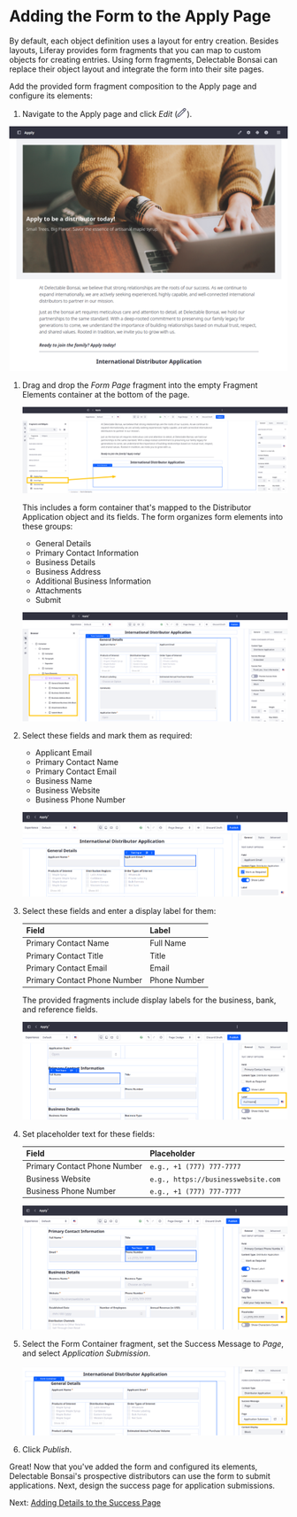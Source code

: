 # Adding the Form to the Apply Page

By default, each object definition uses a layout for entry creation. Besides layouts, Liferay provides form fragments that you can map to custom objects for creating entries. Using form fragments, Delectable Bonsai can replace their object layout and integrate the form into their site pages.

Add the provided form fragment composition to the Apply page and configure its elements:

1. Navigate to the Apply page and click *Edit* (![Edit Button](../../images/icon-edit.png)).

![Navigate to the Apply page.](./adding-the-form-to-the-apply-page/images/01.png)

1. Drag and drop the *Form Page* fragment into the empty Fragment Elements container at the bottom of the page.

   ![Drag and drop the Form Page fragment into the empty Fragment Elements container.](./adding-the-form-to-the-apply-page/images/02.png)

   This includes a form container that's mapped to the Distributor Application object and its fields. The form organizes form elements into these groups:

   * General Details
   * Primary Contact Information
   * Business Details
   * Business Address
   * Additional Business Information
   * Attachments
   * Submit

   ![The Form Page fragment includes seven containers with fragments already mapped to object fields.](./adding-the-form-to-the-apply-page/images/03.png)

1. Select these fields and mark them as required:

   * Applicant Email
   * Primary Contact Name
   * Primary Contact Email
   * Business Name
   * Business Website
   * Business Phone Number

   ![Mark fields as required.](./adding-the-form-to-the-apply-page/images/04.png)

1. Select these fields and enter a display label for them:

   | Field                            | Label                   |
   |:---------------------------------|:------------------------|
   | Primary Contact Name             | Full Name               |
   | Primary Contact Title            | Title                   |
   | Primary Contact Email            | Email                   |
   | Primary Contact Phone Number     | Phone Number            |

   The provided fragments include display labels for the business, bank, and reference fields.

   ![Enter display labels for fields.](./adding-the-form-to-the-apply-page/images/05.png)

1. Set placeholder text for these fields:

   | Field                        | Placeholder                         |
   |:-----------------------------|:------------------------------------|
   | Primary Contact Phone Number | `e.g., +1 (777) 777-7777`           |
   | Business Website             | `e.g., https://businesswebsite.com` |
   | Business Phone Number        | `e.g., +1 (777) 777-7777`           |

   ![Set placeholder test for fields.](./adding-the-form-to-the-apply-page/images/06.png)

1. Select the Form Container fragment, set the Success Message to *Page*, and select *Application Submission*.

   ![Set the Success Message to Page and select Application Submission.](./adding-the-form-to-the-apply-page/images/07.png)

1. Click *Publish*.

Great! Now that you've added the form and configured its elements, Delectable Bonsai's prospective distributors can use the form to submit applications. Next, design the success page for application submissions.

Next: [Adding Details to the Success Page](./adding-details-to-the-success-page.md)
